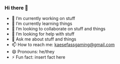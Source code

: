 ### Hi there 👋

- 🔭 I’m currently working on stuff
- 🌱 I’m currently learning things
- 👯 I’m looking to collaborate on stuff and things
- 🤔 I’m looking for help with stuff
- 💬 Ask me about stuff and things
- 📫 How to reach me: kaesefassgaming@gmail.com
- 😄 Pronouns: he/they
- ⚡ Fun fact: insert fact here
